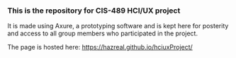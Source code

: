 ### This is the repository for CIS-489 HCI/UX project
It is made using Axure, a prototyping software and is kept here for posterity and access to all group members who participated in the project.

The page is hosted here:
https://hazreal.github.io/hciuxProject/
